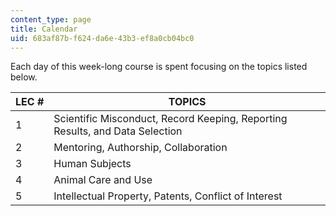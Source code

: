 ```yaml
---
content_type: page
title: Calendar
uid: 683af87b-f624-da6e-43b3-ef8a0cb04bc0
---
```


Each day of this week-long course is spent focusing on the topics listed below.

| LEC # | TOPICS |
| --- | --- |
| 1 | Scientific Misconduct, Record Keeping, Reporting Results, and Data Selection |
| 2 | Mentoring, Authorship, Collaboration |
| 3 | Human Subjects |
| 4 | Animal Care and Use |
| 5 | Intellectual Property, Patents, Conflict of Interest